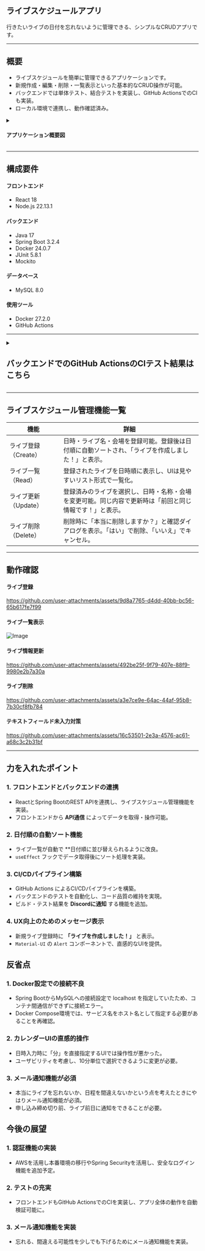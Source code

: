 ## ライブスケジュールアプリ
行きたいライブの日付を忘れないように管理できる、シンプルなCRUDアプリです。

---

## 概要
- ライブスケジュールを簡単に管理できるアプリケーションです。
- 新規作成・編集・削除・一覧表示といった基本的なCRUD操作が可能。
- バックエンドでは単体テスト、結合テストを実装し、GitHub ActionsでのCIも実装。
- ローカル環境で連携し、動作確認済み。  

<details>
<summary><h4>アプリケーション概要図</h4></summary>

![Image](https://github.com/user-attachments/assets/62a4bcaf-bbbd-4070-92f6-90eb5508bd59)
</details>

---

## 構成要件
#### フロントエンド
* React 18
* Node.js 22.13.1
  
#### バックエンド
* Java 17
* Spring Boot 3.2.4
* Docker 24.0.7 
* JUnit 5.8.1
* Mockito
  
#### データベース
* MySQL 8.0

#### 使用ツール
* Docker 27.2.0
* GitHub Actions

---

<details>
<summary><h2>バックエンドでのGitHub ActionsのCIテスト結果はこちら</h2></summary>

## CIテスト結果

<details>
<summary><h3>①自動化テスト</h3></summary>

![スクリーンショット (256)](https://github.com/user-attachments/assets/cb979ed9-0bfc-43a6-8e57-3fee58c9f95f)

</details>
<details>
<summary><h3>②codecov</h3></summary>

![スクリーンショット (255)](https://github.com/user-attachments/assets/3e7f1e3f-9b78-419a-ac25-63cd1684c2b4)

</details>
<details>
<summary><h3>③checkstyle</h3></summary>

![スクリーンショット (257)](https://github.com/user-attachments/assets/663ed345-d75b-429c-85d1-5f8c8f13c80c)

</details>
<details>
<summary><h3>④discordへの通知</h3></summary>
<h4>成功時<h4>

![スクリーンショット (254)](https://github.com/user-attachments/assets/91a741b9-589e-404b-996c-23caf3f226a5)

<h4>失敗時<h4>

![スクリーンショット (251)](https://github.com/user-attachments/assets/2f2a9197-2a9d-4704-8302-d3d869b44531)

</details>

## 失敗結果
CIパイプライン中に発生した失敗結果とテストに合格する際どのように修正を行ったかについて以下にまとめます。

① [Create gradle.yml](https://github.com/kttsu/live_schedule_manager/pull/1/commits/ec9a6e1a86101ba8e679ac5c592916be21d141fd)　

　[gradle.yml から test.yml に変更。](https://github.com/kttsu/live_schedule_manager/pull/1/commits/7d5e14d27870ed324b8f9f74cca5130595bc4ba4)　
　
　[gradlew buildに変更。](https://github.com/kttsu/live_schedule_manager/pull/1/commits/013ea34e22b81dc179dc37b715adfb7b1ddd7e19)

<details>
<summary><h4>エラー内容とその修正内容</h4></summary>
<h4>・エラー内容 <h4>
<h4>・Build With Gradle Wrapper</h4><h4>
<h4>gradlewファイルがWindowsの改行スタイル（CRLF）を使用していることが原因でエラーが発生。現在、Windows上でWSLを使用しているため、WSLはLinux環境として動作し、Unixスタイルの改行（LF）が必要。</h4>

![スクリーンショット (263)](https://github.com/user-attachments/assets/9e96c73c-9637-4ece-b30a-e89c46394652)

<h4>・修正内容<h4>
<h4>gradlewファイルの改行コードをLFに変換するためのステップを追加。</h4>

![スクリーンショット (264)](https://github.com/user-attachments/assets/bec4fda3-cced-483c-ad42-a152c8af885f)

</details>

---

② [Checkstyleを追加。](https://github.com/kttsu/live_schedule_manager/pull/1/commits/414418a4367c4ebf1db12dabe0a17285f77a1ab7)

<details>
<summary><h4>エラー内容</h4></summary>
<h4>・Run Checkstyle</h4>
<h4>checkstyleMain および checkstyleTest というタスクが適切に設定されていないために発生。</h4>

![スクリーンショット (265)](https://github.com/user-attachments/assets/b9abd3b5-8676-4576-8b05-274ba8f23a0a)

</details>

---

③ [Checkstyleを修正。](https://github.com/kttsu/live_schedule_manager/pull/1/commits/567664a5d795d517f5d84b135b74ef780f5007d2)

<details>
<summary><h4>エラー内容</h4></summary>
<h4>・Build With Gradle Wrapper</h4>
<h4>checkstyleMain というタスクがすでに存在しているにもかかわらず、同じ名前のタスクを再度追加しようとしたために発生。</h4>

![スクリーンショット (274)](https://github.com/user-attachments/assets/953ea4ec-58dd-4170-ad06-e4151f7d1ce7)

<h4>・Run Checkstyle</h4>
<h4>checkstyle設定ファイルで、TreeWalkerはLineLengthの親モジュールとして使用できないのに、TreeWalkerモジュールの下にLineLengthモジュールを配置しようとしたために発生。</h4>

![スクリーンショット (275)](https://github.com/user-attachments/assets/736d3cf3-3ba3-4791-809d-7b9ba7047cea)

</details>

---

④ [java -jar でCheckstyleを実行.](https://github.com/kttsu/live_schedule_manager/pull/1/commits/6bfca42f918a8e5bb35c4270ed61de26182da9d5)

<details>
<summary><h4>エラー内容</h4></summary>
<h4>・Build With Gradle Wrapper</h4>

<h4>build.gradleファイルの64行目で、すでに存在しているタスク checkstyleMain を再度追加しようとしたために発生。</h4>

![スクリーンショット (276)](https://github.com/user-attachments/assets/8e7775bb-3265-4149-9e12-61af5e3eb19e)

</details>

---

⑤ [build.gradle のカスタムタスクを実行するように修正。](https://github.com/kttsu/live_schedule_manager/pull/1/commits/60ffbdb59e0c299ae070eb9f0dbcf8638b50081d)

<details>
<summary><h4>エラー内容</h4></summary>
<h4>・Run Checkstyle for main code</h4>
<h4>Gradleで実行した runCheckstyle というタスクが失敗したことを示しており、java コマンドを使ってCheckstyleを実行しようとしたが、Checkstyleによって検出されたコードスタイルに問題があるため、タスクが失敗。</h4>

![スクリーンショット (277)](https://github.com/user-attachments/assets/6428817a-5c32-4e7d-9768-3893bb2ab211)

</details>

---

⑥ [Checkstyle タスクを実行する処理を修正。](https://github.com/kttsu/live_schedule_manager/pull/1/commits/a2566323968f19115eb1f5c8605f6763fc86d747) 　　　
　
　[Checkstyle設定ファイルを確認する処理を追加。](https://github.com/kttsu/live_schedule_manager/pull/1/commits/d9bad554a4743a8417a0f78d79e4872204ee951e)
　
　[--info オプションを追加。](https://github.com/kttsu/live_schedule_manager/pull/1/commits/5e362fb4aeb4333a76977f9e23ab23d297f2e59e)

<details>
<summary><h4>エラー内容とその修正内容</h4></summary>
<h4>・エラー内容 <h4>
<h4>・Run Checkstyle</h4>
<h4>1: Task failed with an exception.</h4>
<h4>checkstyleMain タスクが失敗したことを示しており、特に、Checkstyleの設定ファイル checkstyle.xml を正しく読み込めなかったことが原因。パスが存在しないか、間違っている、XMLの構文や設定内容を確認する必要があります。</h4>

![スクリーンショット (280)](https://github.com/user-attachments/assets/918c1911-2ae8-4bf1-8a3c-e0a57c4885c6)

<h4>2: Task failed with an exception.</h4>
<h4>checkstyleTest タスクが失敗したことを示しており、特に、Checkstyleの設定ファイル checkstyle.xml を正しく読み込めなかったことが原因。パスが存在しないか、間違っている、XMLの構文や設定内容を確認する必要があります。</h4>

![スクリーンショット (281)](https://github.com/user-attachments/assets/a9057cc4-a78a-4c25-9e10-5009e017f502)

<h4>・修正内容<h4>
パスの再設定。(7008cef) 不要なカスタムタスクの削除。(388a7f9) XMLの構文の修正。(d8136fc) を行い、.github/workflows/test.yml 内を以下のように修正しました。

![スクリーンショット (283)](https://github.com/user-attachments/assets/7026504e-4dc4-42c6-8366-a2d7c5b9819d)


</details>
</details>

---

## ライブスケジュール管理機能一覧

| 機能                  | 詳細                                                                         | 
|-----------------------|--------------------------------------------------------------------------------|
| ライブ登録（Create） 　| 日時・ライブ名・会場を登録可能。登録後は日付順に自動ソートされ、「ライブを作成しました！」と表示。 |
| ライブ一覧（Read） 　　| 登録されたライブを日時順に表示し、UIは見やすいリスト形式で一覧化。 |
| ライブ更新（Update） 　| 登録済みのライブを選択し、日時・名称・会場を変更可能。同じ内容で更新時は「前回と同じ情報です！」と表示。 |
| ライブ削除（Delete） 　| 削除時に「本当に削除しますか？」と確認ダイアログを表示。「はい」で削除、「いいえ」でキャンセル。 |


---

## 動作確認
#### ライブ登録
https://github.com/user-attachments/assets/9d8a7765-d4dd-40bb-bc56-65b617fe7f99

#### ライブ一覧表示
![Image](https://github.com/user-attachments/assets/0a6c8f2d-d2f3-4a0b-9b87-377e786acfd5)

#### ライブ情報更新
https://github.com/user-attachments/assets/492be25f-9f79-407e-88f9-9980e2b7a30a

#### ライブ削除
https://github.com/user-attachments/assets/a3e7ce9e-64ac-44af-95b8-7b30cf8fb784

#### テキストフィールド未入力対策
https://github.com/user-attachments/assets/16c53501-2e3a-4576-ac61-a68c3c2b31bf

</details>

---

##  **力を入れたポイント**

### 1. **フロントエンドとバックエンドの連携**
- ReactとSpring BootのREST APIを連携し、ライブスケジュール管理機能を実装。  
- フロントエンドから **API通信** によってデータを取得・操作可能。

### 2. **日付順の自動ソート機能**
- ライブ一覧が自動で **日付順に並び替えられるように改良。  
- `useEffect` フックでデータ取得後にソート処理を実装。

 ### 3. **CI/CDパイプライン構築**
- GitHub Actions によるCI/CDパイプラインを構築。  
- バックエンドのテストを自動化し、コード品質の維持を実現。  
- ビルド・テスト結果を **Discordに通知** する機能を追加。

### 4. **UX向上のためのメッセージ表示**
- 新規ライブ登録時に **「ライブを作成しました！」** と表示。  
- `Material-UI` の `Alert` コンポーネントで、直感的なUIを提供。


##  **反省点**

### 1. **Docker設定での接続不良**
- Spring BootからMySQLへの接続設定で localhost を指定していたため、コンテナ間通信ができずに接続エラー。
- Docker Compose環境では、サービス名をホスト名として指定する必要があることを再確認。

### 2. **カレンダーUIの直感的操作**
- 日時入力時に「分」を直接指定するUIでは操作性が悪かった。
- ユーザビリティを考慮し、10分単位で選択できるように変更が必要。

### 3. **メール通知機能が必須**
- 本当にライブを忘れないか、日程を間違えないかという点を考えたときにやはりメール通知機能が必須。
- 申し込み締め切り前、ライブ前日に通知をできることが必要。

##  **今後の展望**

### 1. **認証機能の実装**  
- AWSを活用し本番環境の移行やSpring Securityを活用し、安全なログイン機能を追加予定。

### 2. **テストの充実**  
- フロントエンドもGitHub ActionsでのCIを実装し、アプリ全体の動作を自動検証可能に。

### 3. **メール通知機能を実装**
- 忘れる、間違える可能性を少しでも下げるためにメール通知機能を実装。

